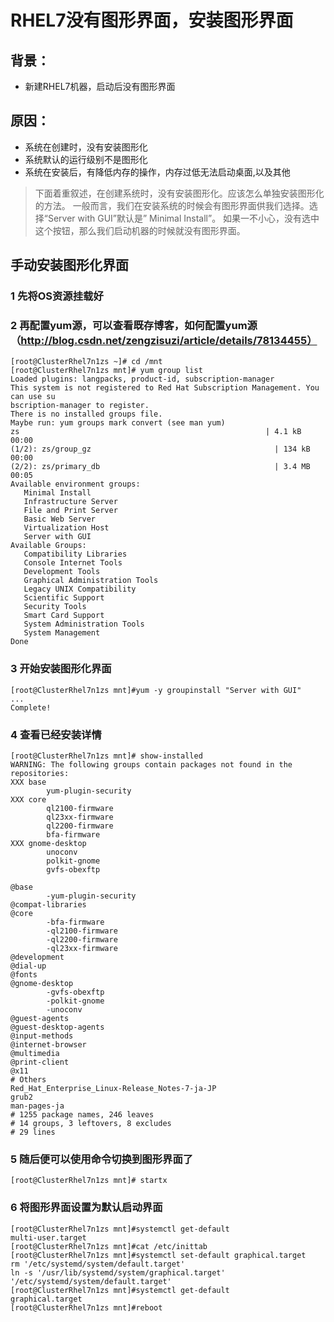 # RHEL7没有图形界面，安装图形界面

## 背景：
* 新建RHEL7机器，启动后没有图形界面

## 原因：
* 系统在创建时，没有安装图形化
* 系统默认的运行级别不是图形化
* 系统在安装后，有降低内存的操作，内存过低无法启动桌面,以及其他

> 下面着重叙述，在创建系统时，没有安装图形化。应该怎么单独安装图形化的方法。 
> 一般而言，我们在安装系统的时候会有图形界面供我们选择。选择“Server with GUI”默认是”
> Minimal Install”。 如果一不小心，没有选中这个按钮，那么我们启动机器的时候就没有图形界面。

## 手动安装图形化界面
### 1 先将OS资源挂载好

### 2 再配置yum源，可以查看既存博客，如何配置yum源（http://blog.csdn.net/zengzisuzi/article/details/78134455）
```
[root@ClusterRhel7n1zs ~]# cd /mnt
[root@ClusterRhel7n1zs mnt]# yum group list
Loaded plugins: langpacks, product-id, subscription-manager
This system is not registered to Red Hat Subscription Management. You can use su                                                                                                 bscription-manager to register.
There is no installed groups file.
Maybe run: yum groups mark convert (see man yum)
zs                                                       | 4.1 kB     00:00
(1/2): zs/group_gz                                         | 134 kB   00:00
(2/2): zs/primary_db                                       | 3.4 MB   00:05
Available environment groups:
   Minimal Install
   Infrastructure Server
   File and Print Server
   Basic Web Server
   Virtualization Host
   Server with GUI
Available Groups:
   Compatibility Libraries
   Console Internet Tools
   Development Tools
   Graphical Administration Tools
   Legacy UNIX Compatibility
   Scientific Support
   Security Tools
   Smart Card Support
   System Administration Tools
   System Management
Done
```

### 3 开始安装图形化界面
```
[root@ClusterRhel7n1zs mnt]#yum -y groupinstall "Server with GUI"
...
Complete!
```

### 4 查看已经安装详情
```
[root@ClusterRhel7n1zs mnt]# show-installed
WARNING: The following groups contain packages not found in the repositories:
XXX base
        yum-plugin-security
XXX core
        ql2100-firmware
        ql23xx-firmware
        ql2200-firmware
        bfa-firmware
XXX gnome-desktop
        unoconv
        polkit-gnome
        gvfs-obexftp

@base
        -yum-plugin-security
@compat-libraries
@core
        -bfa-firmware
        -ql2100-firmware
        -ql2200-firmware
        -ql23xx-firmware
@development
@dial-up
@fonts
@gnome-desktop
        -gvfs-obexftp
        -polkit-gnome
        -unoconv
@guest-agents
@guest-desktop-agents
@input-methods
@internet-browser
@multimedia
@print-client
@x11
# Others
Red_Hat_Enterprise_Linux-Release_Notes-7-ja-JP
grub2
man-pages-ja
# 1255 package names, 246 leaves
# 14 groups, 3 leftovers, 8 excludes
# 29 lines
```
### 5 随后便可以使用命令切换到图形界面了
```
[root@ClusterRhel7n1zs mnt]# startx
```

### 6 将图形界面设置为默认启动界面
```
[root@ClusterRhel7n1zs mnt]#systemctl get-default
multi-user.target  
[root@ClusterRhel7n1zs mnt]#cat /etc/inittab  
[root@ClusterRhel7n1zs mnt]#systemctl set-default graphical.target
rm '/etc/systemd/system/default.target'  
ln -s '/usr/lib/systemd/system/graphical.target' '/etc/systemd/system/default.target' 
[root@ClusterRhel7n1zs mnt]#systemctl get-default 
graphical.target 
[root@ClusterRhel7n1zs mnt]#reboot
```
